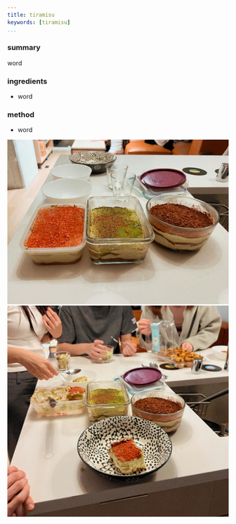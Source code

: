 ```yaml
---
title: tiramisu
keywords: [tiramisu]
...
```


### summary
word

### ingredients
- word

### method
- word

![](img/5.jpg)
![](img/6.jpg)
